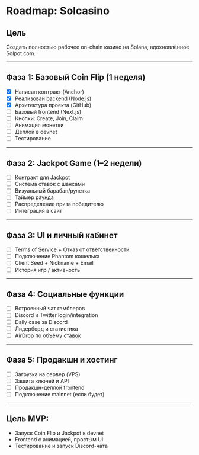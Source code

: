 # Roadmap: Solcasino

## Цель
Создать полностью рабочее on-chain казино на Solana, вдохновлённое Solpot.com.

---

## Фаза 1: Базовый Coin Flip (1 неделя)
- [x] Написан контракт (Anchor)
- [x] Реализован backend (Node.js)
- [x] Архитектура проекта (GitHub)
- [ ] Базовый frontend (Next.js)
- [ ] Кнопки: Create, Join, Claim
- [ ] Анимация монетки
- [ ] Деплой в devnet
- [ ] Тестирование

---

## Фаза 2: Jackpot Game (1–2 недели)
- [ ] Контракт для Jackpot
- [ ] Система ставок с шансами
- [ ] Визуальный барабан/рулетка
- [ ] Таймер раунда
- [ ] Распределение приза победителю
- [ ] Интеграция в сайт

---

## Фаза 3: UI и личный кабинет
- [ ] Terms of Service + Отказ от ответственности
- [ ] Подключение Phantom кошелька
- [ ] Client Seed + Nickname + Email
- [ ] История игр / активность

---

## Фаза 4: Социальные функции
- [ ] Встроенный чат гэмблеров
- [ ] Discord и Twitter login/integration
- [ ] Daily case за Discord
- [ ] Лидерборд и статистика
- [ ] AirDrop по объёму ставок

---

## Фаза 5: Продакшн и хостинг
- [ ] Загрузка на сервер (VPS)
- [ ] Защита ключей и API
- [ ] Продакшн-деплой frontend
- [ ] Подключение mainnet (если будет)

---

## Цель MVP:
- Запуск Coin Flip и Jackpot в devnet
- Frontend с анимацией, простым UI
- Тестирование и запуск Discord-чата